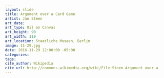 ```yaml
---
layout: slide
title: Argument over a Card Game
artist: Jan Steen
art_date:
art_type: Oil on Canvas
art_height: 90
art_width: 119
art_location: Staatliche Museen, Berlin
image: 11-29.jpg
date: 2016-11-29 12:00:00 -05:00
categories:
tags:
cite_author: Wikipedia
cite_url: http://commons.wikimedia.org/wiki/File:Steen_Argument_over_a_Card_Game.jpg
---
```

